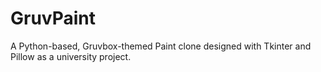 # GruvPaint
A Python-based, Gruvbox-themed Paint clone designed with Tkinter and Pillow as a university project.
